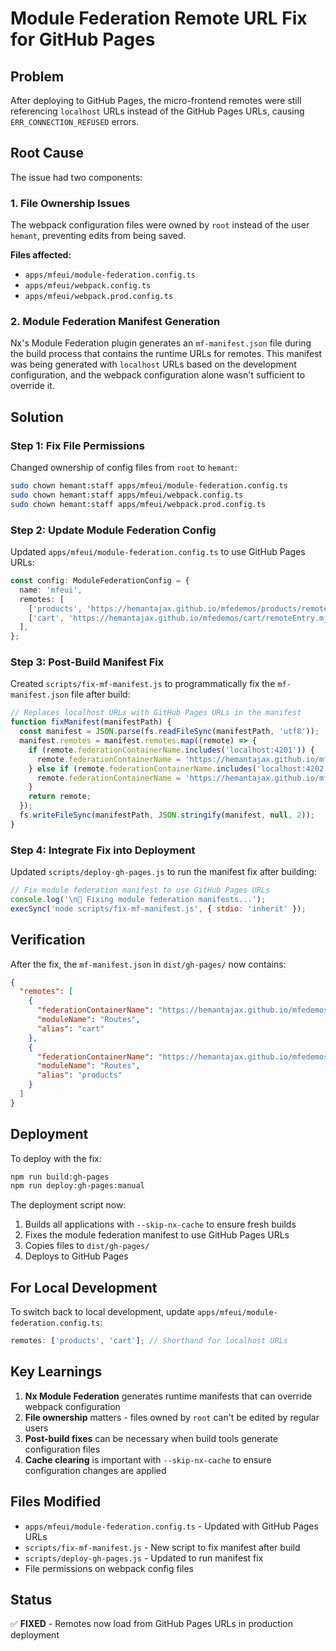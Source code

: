 # Module Federation Remote URL Fix for GitHub Pages

## Problem

After deploying to GitHub Pages, the micro-frontend remotes were still referencing `localhost` URLs instead of the GitHub Pages URLs, causing `ERR_CONNECTION_REFUSED` errors.

## Root Cause

The issue had two components:

### 1. File Ownership Issues

The webpack configuration files were owned by `root` instead of the user `hemant`, preventing edits from being saved.

**Files affected:**

- `apps/mfeui/module-federation.config.ts`
- `apps/mfeui/webpack.config.ts`
- `apps/mfeui/webpack.prod.config.ts`

### 2. Module Federation Manifest Generation

Nx's Module Federation plugin generates an `mf-manifest.json` file during the build process that contains the runtime URLs for remotes. This manifest was being generated with `localhost` URLs based on the development configuration, and the webpack configuration alone wasn't sufficient to override it.

## Solution

### Step 1: Fix File Permissions

Changed ownership of config files from `root` to `hemant`:

```bash
sudo chown hemant:staff apps/mfeui/module-federation.config.ts
sudo chown hemant:staff apps/mfeui/webpack.config.ts
sudo chown hemant:staff apps/mfeui/webpack.prod.config.ts
```

### Step 2: Update Module Federation Config

Updated `apps/mfeui/module-federation.config.ts` to use GitHub Pages URLs:

```typescript
const config: ModuleFederationConfig = {
  name: 'mfeui',
  remotes: [
    ['products', 'https://hemantajax.github.io/mfedemos/products/remoteEntry.mjs'],
    ['cart', 'https://hemantajax.github.io/mfedemos/cart/remoteEntry.mjs'],
  ],
};
```

### Step 3: Post-Build Manifest Fix

Created `scripts/fix-mf-manifest.js` to programmatically fix the `mf-manifest.json` file after build:

```javascript
// Replaces localhost URLs with GitHub Pages URLs in the manifest
function fixManifest(manifestPath) {
  const manifest = JSON.parse(fs.readFileSync(manifestPath, 'utf8'));
  manifest.remotes = manifest.remotes.map((remote) => {
    if (remote.federationContainerName.includes('localhost:4201')) {
      remote.federationContainerName = 'https://hemantajax.github.io/mfedemos/products/remoteEntry.mjs';
    } else if (remote.federationContainerName.includes('localhost:4202')) {
      remote.federationContainerName = 'https://hemantajax.github.io/mfedemos/cart/remoteEntry.mjs';
    }
    return remote;
  });
  fs.writeFileSync(manifestPath, JSON.stringify(manifest, null, 2));
}
```

### Step 4: Integrate Fix into Deployment

Updated `scripts/deploy-gh-pages.js` to run the manifest fix after building:

```javascript
// Fix module federation manifest to use GitHub Pages URLs
console.log('\n🔧 Fixing module federation manifests...');
execSync('node scripts/fix-mf-manifest.js', { stdio: 'inherit' });
```

## Verification

After the fix, the `mf-manifest.json` in `dist/gh-pages/` now contains:

```json
{
  "remotes": [
    {
      "federationContainerName": "https://hemantajax.github.io/mfedemos/cart/remoteEntry.mjs",
      "moduleName": "Routes",
      "alias": "cart"
    },
    {
      "federationContainerName": "https://hemantajax.github.io/mfedemos/products/remoteEntry.mjs",
      "moduleName": "Routes",
      "alias": "products"
    }
  ]
}
```

## Deployment

To deploy with the fix:

```bash
npm run build:gh-pages
npm run deploy:gh-pages:manual
```

The deployment script now:

1. Builds all applications with `--skip-nx-cache` to ensure fresh builds
2. Fixes the module federation manifest to use GitHub Pages URLs
3. Copies files to `dist/gh-pages/`
4. Deploys to GitHub Pages

## For Local Development

To switch back to local development, update `apps/mfeui/module-federation.config.ts`:

```typescript
remotes: ['products', 'cart']; // Shorthand for localhost URLs
```

## Key Learnings

1. **Nx Module Federation** generates runtime manifests that can override webpack configuration
2. **File ownership** matters - files owned by `root` can't be edited by regular users
3. **Post-build fixes** can be necessary when build tools generate configuration files
4. **Cache clearing** is important with `--skip-nx-cache` to ensure configuration changes are applied

## Files Modified

- `apps/mfeui/module-federation.config.ts` - Updated with GitHub Pages URLs
- `scripts/fix-mf-manifest.js` - New script to fix manifest after build
- `scripts/deploy-gh-pages.js` - Updated to run manifest fix
- File permissions on webpack config files

## Status

✅ **FIXED** - Remotes now load from GitHub Pages URLs in production deployment

